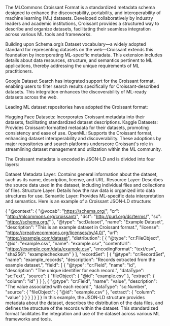 The MLCommons Croissant Format is a standardized metadata schema designed to enhance the discoverability, portability, and interoperability of machine learning (ML) datasets. Developed collaboratively by industry leaders and academic institutions, Croissant provides a structured way to describe and organize datasets, facilitating their seamless integration across various ML tools and frameworks.

Building upon Schema.org’s Dataset vocabulary—a widely adopted standard for representing datasets on the web—Croissant extends this foundation by incorporating ML-specific metadata. This extension includes details about data resources, structure, and semantics pertinent to ML applications, thereby addressing the unique requirements of ML practitioners.

Google Dataset Search has integrated support for the Croissant format, enabling users to filter search results specifically for Croissant-described datasets. This integration enhances the discoverability of ML-ready datasets across the web.

Leading ML dataset repositories have adopted the Croissant format:

Hugging Face Datasets: Incorporates Croissant metadata into their datasets, facilitating standardized dataset descriptions.
Kaggle Datasets: Provides Croissant-formatted metadata for their datasets, promoting consistency and ease of use.
OpenML: Supports the Croissant format, enhancing dataset interoperability and discoverability.
These adoptions by major repositories and search platforms underscore Croissant's role in streamlining dataset management and utilization within the ML community.

The Croissant metadata is encoded in JSON-LD and is divided into four layers:

Dataset Metadata Layer: Contains general information about the dataset, such as its name, description, license, and URL.
Resource Layer: Describes the source data used in the dataset, including individual files and collections of files.
Structure Layer: Details how the raw data is organized into data structures for use.
Semantic Layer: Provides ML-specific data interpretation and semantics.
Here is an example of a Croissant JSON-LD structure:

{
  "@context": {
    "@vocab": "https://schema.org/",
    "cr": "http://mlcommons.org/croissant/",
    "dct": "http://purl.org/dc/terms/",
    "sc": "https://schema.org/"
  },
  "@type": "sc:Dataset",
  "name": "Example Dataset",
  "description": "This is an example dataset in Croissant format.",
  "license": "https://creativecommons.org/licenses/by/4.0/",
  "url": "https://example.com/dataset",
  "distribution": [
    {
      "@type": "cr:FileObject",
      "@id": "example.csv",
      "name": "example.csv",
      "contentUrl": "https://example.com/data/example.csv",
      "encodingFormat": "text/csv",
      "sha256": "examplechecksum"
    }
  ],
  "recordSet": [
    {
      "@type": "cr:RecordSet",
      "name": "example_records",
      "description": "Records extracted from the example dataset.",
      "field": [
        {
          "@type": "cr:Field",
          "name": "id",
          "description": "The unique identifier for each record.",
          "dataType": "sc:Text",
          "source": {
            "fileObject": { "@id": "example.csv" },
            "extract": { "column": "id" }
          }
        },
        {
          "@type": "cr:Field",
          "name": "value",
          "description": "The value associated with each record.",
          "dataType": "sc:Number",
          "source": {
            "fileObject": { "@id": "example.csv" },
            "extract": { "column": "value" }
          }
        }
      ]
    }
  ]
}
In this example, the JSON-LD structure provides metadata about the dataset, describes the distribution of the data files, and defines the structure of the records within the dataset. This standardized format facilitates the integration and use of the dataset across various ML frameworks and tools.
